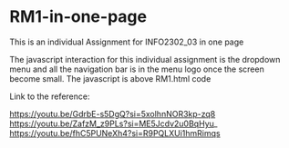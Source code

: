 # RM1-in-one-page
This is an individual Assignment for INFO2302_03 in one page

The javascript interaction for this individual assignment is the dropdown menu and all the navigation bar is in the menu logo once the screen become small. The javascript is above RM1.html code

Link to the reference:

https://youtu.be/GdrbE-s5DgQ?si=5xolhnNOR3kp-zq8
https://youtu.be/ZafzM_z9PLs?si=ME5Jcdv2u0BqHyu_
https://youtu.be/fhC5PUNeXh4?si=R9PQLXUi1hmRimqs
